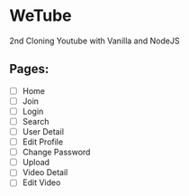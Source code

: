 # WeTube
2nd
Cloning Youtube with Vanilla and NodeJS

## Pages:
- [ ] Home
- [ ] Join
- [ ] Login
- [ ] Search
- [ ] User Detail
- [ ] Edit Profile
- [ ] Change Password
- [ ] Upload
- [ ] Video Detail
- [ ] Edit Video
